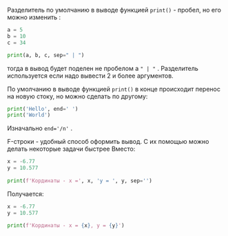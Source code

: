 
Разделитель по умолчанию в выводе функцией `print()` - пробел,
но его можно изменить :
```python 
a = 5
b = 10
c = 34

print(a, b, c, sep=" | ")
```
тогда в вывод будет поделен не пробелом а `" | "` . 
Разделитель используется если надо вывести 2 и более аргументов.

По умолчанию в выводе функцией `print()` в конце происходит перенос на новую стоку, но можно сделать по другому:
```python
print('Hello', end=' ')
print('World')
```
Изначально `end='/n'` .
 
 
F-строки - удобный способ оформить вывод.
С их помощью можно делать некоторые задачи быстрее
Вместо:
```python
x = -6.77  
y = 10.577  
  
print(f'Кординаты - x =', x, 'y = ', y, sep='')
```
Получается:
```python
x = -6.77  
y = 10.577  
  
print(f'Кординаты - x = {x}, y = {y}')
```

